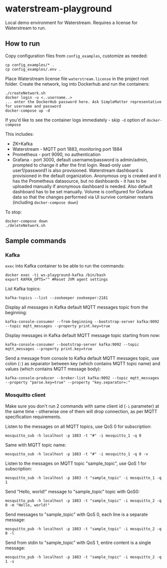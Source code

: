 # waterstream-playground

Local demo environment for Waterstream. Requires a license for Waterstream to run.

## How to run 

Copy configuration files from `config_examples`, customize as needed:

    cp config_examples/* .
    cp config_examples/.env .
    
Place Waterstream license file `waterstream.license` in the project root folder. 
Create the network, log into Dockerhub and run the containers:

    ./createNetwork.sh
    docker login -u <..username..> 
    ... enter the DockerHub password here. Ask SimpleMatter representative for username and password 
    docker-compose up -d 

If you'd like to see the container logs immediately - skip `-d` option of `docker-compose`

This includes:

- ZK+Kafka
- Waterstream - MQTT port 1883, monitoring port 1884
- Prometheus - port 9090, no authentication
- Grafana - port 3000, default username/password is admin/admin, prompted to change it after the first login.
Read-only user user1/password1 is also provisioned.
Waterstream dashboard is provisioned in the default organization. Anonymous org is created and it has 
the Prometheus datasource, but no dashboards - it has to be uploaded manually if anonymous dashboard is needed.
Also default dashboard has to be set manually.
Volume is configured for Grafana data so that the changes performed via UI survive container restarts 
(including `docker-compose down`)

To stop:

    docker-compose down
    ./deleteNetwork.sh
 
## Sample commands

### Kafka

`exec` into Kafka container to be able to run the commands:

    docker exec -ti ws-playground-kafka /bin/bash
    export KAFKA_OPTS="" #Reset JVM agent settings

List Kafka topics:

    kafka-topics --list --zookeeper zookeeper:2181
    
Display all messages in Kafka default MQTT messages topic from the beginning:
    
    kafka-console-consumer --from-beginning --bootstrap-server kafka:9092 --topic mqtt_messages --property print.key=true

Display messages in Kafka default MQTT message topic starting from now:    

    kafka-console-consumer --bootstrap-server kafka:9092 --topic mqtt_messages --property print.key=true
    
Send a message from console to Kafka default MQTT messages topic, use colon (`:`)  as separator between key 
(which contains MQTT topic name) and values (which contains MQTT message body):
    
    kafka-console-producer --broker-list kafka:9092 --topic mqtt_messages --property "parse.key=true" --property "key.separator=:"

### Mosquitto client 

Make sure you don't run 2 commands with same client id (`-i` parameter) at the same time - otherwise
one of them will drop connection, as per MQTT specification requirements.

Listen to the messages on all MQTT topics, use QoS 0 for subscription:

    mosquitto_sub -h localhost -p 1883 -t "#" -i mosquitto_1 -q 0
    
Same with MQTT topic name: 

    mosquitto_sub -h localhost -p 1883 -t "#" -i mosquitto_1 -q 0 -v
    
Listen to the messages on MQTT topic "sample_topic", use QoS 1 for subscription: 

    mosquitto_sub -h localhost -p 1883 -t "sample_topic" -i mosquitto_1 -q 1 
   
Send "Hello, world!" message to "sample_topic" topic with QoS0:

    mosquitto_pub -h localhost -p 1883 -t "sample_topic" -i mosquitto_2 -q 0 -m "Hello, world!" 
    
Send messages to "sample_topic" with QoS 0, each line is a separate message:

    mosquitto_pub -h localhost -p 1883 -t "sample_topic" -i mosquitto_2 -q 0 -l 
    
Send from stdin to "sample_topic" with QoS 1, entire content is a single message: 

    mosquitto_pub -h localhost -p 1883 -t "sample_topic" -i mosquitto_2 -q 1 -s 

